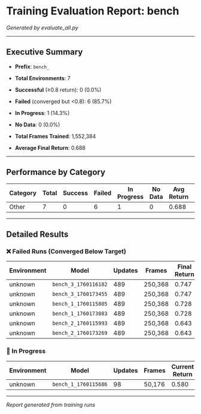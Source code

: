 # Training Evaluation Report: bench

*Generated by evaluate_all.py*

---

## Executive Summary

- **Prefix**: `bench_`
- **Total Environments**: 7
- **Successful** (≥0.8 return): 0 (0.0%)
- **Failed** (converged but <0.8): 6 (85.7%)
- **In Progress**: 1 (14.3%)
- **No Data**: 0 (0.0%)

- **Total Frames Trained**: 1,552,384
- **Average Final Return**: 0.688

---

## Performance by Category

| Category | Total | Success | Failed | In Progress | No Data | Avg Return | Total Frames |
|----------|-------|---------|--------|-------------|---------|------------|-------------|
| Other | 7 | 0 | 6 | 1 | 0 | 0.688 | 1,552,384 |

---

## Detailed Results

### ❌ Failed Runs (Converged Below Target)

| Environment | Model | Updates | Frames | Final Return | Max Return |
|-------------|-------|---------|--------|--------------|------------|
| unknown | `bench_3_1760116182` | 489 | 250,368 | 0.747 | 0.842 |
| unknown | `bench_3_1760173455` | 489 | 250,368 | 0.747 | 0.842 |
| unknown | `bench_1_1760115805` | 489 | 250,368 | 0.728 | 0.828 |
| unknown | `bench_1_1760173083` | 489 | 250,368 | 0.728 | 0.828 |
| unknown | `bench_2_1760115993` | 489 | 250,368 | 0.643 | 0.852 |
| unknown | `bench_2_1760173269` | 489 | 250,368 | 0.643 | 0.852 |

### 🔄 In Progress

| Environment | Model | Updates | Frames | Current Return | Max Return |
|-------------|-------|---------|--------|----------------|------------|
| unknown | `bench_1_1760115686` | 98 | 50,176 | 0.580 | 0.645 |

---

*Report generated from training runs*
